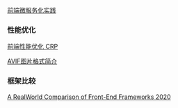 [前端微服务化实践](https://blog.fundebug.com/2017/08/02/micro_frontend_development/?hmsr=toutiao.io&utm_medium=toutiao.io&utm_source=toutiao.io)

### 性能优化
[前端性能优化 CRP](https://segmentfault.com/a/1190000038264609?name=%E4%BC%98%E5%8C%96&description=&isPrivate=1)

[AVIF图片格式简介](https://www.zhangxinxu.com/wordpress/2020/04/avif-image-format/)

### 框架比较

[A RealWorld Comparison of Front-End Frameworks 2020](https://medium.com/dailyjs/a-realworld-comparison-of-front-end-frameworks-2020-4e50655fe4c1)